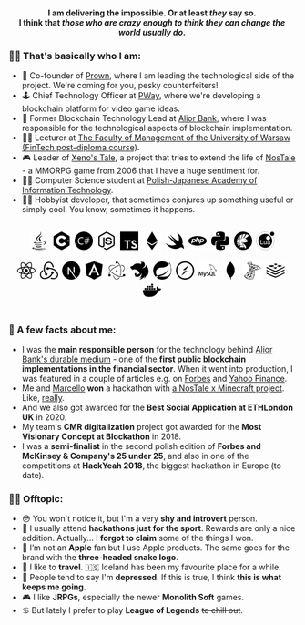 <!--<h1 align="center">Hey, I'm Piotr. But you can also call me Xeno.</h1>-->
<h4 align="center">I am delivering the impossible. Or at least <i>they</i> say so.<br>
I think that <i>those who are crazy enough to think they can change the world usually do</i>.</h4>

### 💁‍♂️ That's basically who I am:

- 🎩 Co-founder of [Prown](https://prown.io), where I am leading the technological side of the project. We're coming for you, pesky counterfeiters!
- 🕹️ Chief Technology Officer at [PWay](https://pway.io), where we're developing a blockchain platform for video game ideas.
- 🏦 Former Blockchain Technology Lead at [Alior Bank](https://aliorbank.pl), where I was responsible for the technological aspects of blockchain implementation.
- 👨‍🏫 Lecturer at [The Faculty of Management of the University of Warsaw (FinTech post-diploma course)](https://podyplomowe.wz.uw.edu.pl/fintech/).
- 🎮 Leader of [Xeno's Tale](https://xenostale.pl), a project that tries to extend the life of [NosTale](https://nostale.com) - a MMORPG game from 2006 that I have a huge sentiment for.
- 👨‍🎓 Computer Science student at [Polish-Japanese Academy of Information Technology](https://www.pja.edu.pl/en/).
- 🧙‍♂️ Hobbyist developer, that sometimes conjures up something useful or simply cool. You know, sometimes it happens.

<br>
<div align="center">
<img src="icons/java.svg" width="32" />&nbsp;
<img src="icons/cplusplus.svg" width="32" />&nbsp;
<img src="icons/csharp.svg" width="32" />&nbsp;
<img src="icons/node-dot-js.svg" width="32" />&nbsp;
<img src="icons/typescript.svg" width="32" />&nbsp;
<img src="icons/ethereum.svg" width="32" />&nbsp;
<img src="icons/swift.svg" width="32" />&nbsp;
<img src="icons/php.svg" width="32" />&nbsp;
<img src="icons/python.svg" width="32" />&nbsp;
<img src="icons/delphi.svg" width="32" />&nbsp;
<img src="icons/lua.svg" width="32" />
</div>
<br>
<div align="center">
<img src="icons/react.svg" width="32" />&nbsp;
<img src="icons/redux.svg" width="32" />&nbsp;
<img src="icons/next-dot-js.svg" width="32" />&nbsp;
<img src="icons/angular.svg" width="32" />&nbsp;
<img src="icons/electron.svg" width="32" />&nbsp;
<img src="icons/nestjs.svg" width="32" />&nbsp;
<img src="icons/spring.svg" width="32" />&nbsp;
<img src="icons/socket-dot-io.svg" width="32" />&nbsp;
<img src="icons/mysql.svg" width="32" />&nbsp;
<img src="icons/mongodb.svg" width="32" />&nbsp;
<img src="icons/microsoftsqlserver.svg" width="32" />&nbsp;
<img src="icons/redis.svg" width="32" />&nbsp;
<img src="icons/docker.svg" width="32" />
</div>
<br>

### 📖 A few facts about me:

- I was the **main responsible person** for the technology behind [Alior Bank's durable medium](https://dokumenty.aliorbank.pl) - one of the **first public blockchain implementations in the financial sector**. When it went into production, I was featured in a couple of articles e.g. on [Forbes](https://www.forbes.com/sites/hanktucker/2019/06/17/polish-bank-alior-uses-public-ethereum-blockchain-for-new-document-authentication-feature/#1294720344a6) and [Yahoo Finance](https://finance.yahoo.com/news/polish-bank-verifies-documents-ethereum-224800320.html).
- Me and [Marcello](https://github.com/marcellobardus) **won** a hackathon with [a NosTale x Minecraft project](https://www.youtube.com/watch?v=O5K6ja4KtkM). Like, [really](https://blog.chronologic.network/whacked-blocks-whats-the-state-of-blockchain-in-poland-3182da837eb3).
- And we also got awarded for the **Best Social Application at ETHLondon UK** in 2020.
- My team's **CMR digitalization** project got awarded for the **Most Visionary Concept at Blockathon** in 2018.
- I was a **semi-finalist** in the second polish edition of **Forbes and McKinsey & Company's 25 under 25**, and also in one of the competitions at **HackYeah 2018**, the biggest hackathon in Europe (to date).

### 🧘‍♂️ Offtopic:

- 😳 You won't notice it, but I'm a very **shy and introvert** person.
- 🎽 I usually attend **hackathons just for the sport**. Rewards are only a nice addition. Actually... I **forgot to claim** some of the things I won.
- 🍍 I’m not an **Apple** fan but I use Apple products. The same goes for the brand with the **three-headed snake logo**.
- 🧭 I like to **travel**. 🇮🇸 Iceland has been my favourite place for a while.
- 🌙 People tend to say I'm **depressed**. If this is true, I think **this is what keeps me going.**
- 🎮 I like **JRPGs**, especially the newer **Monolith Soft** games.
- ♋ But lately I prefer to play **League of Legends** ~~to chill out~~.
